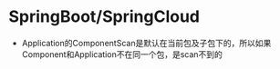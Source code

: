 # SpringBoot/SpringCloud

* Application的ComponentScan是默认在当前包及子包下的，所以如果Component和Application不在同一个包，是scan不到的
